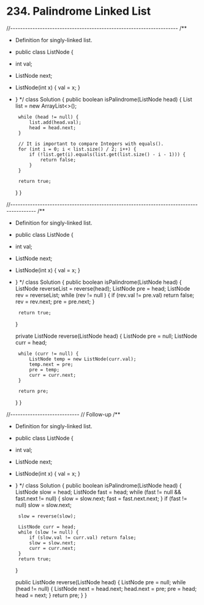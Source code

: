 # 234. Palindrome Linked List

//-------------------------------------------------------------------- /\*\*

* Definition for singly-linked list.
* public class ListNode {
* int val;
* ListNode next;
* ListNode\(int x\) { val = x; }
* } \*/ class Solution { public boolean isPalindrome\(ListNode head\) { List list = new ArrayList&lt;&gt;\(\);

  ```text
   while (head != null) {
       list.add(head.val);
       head = head.next;
   }

   // It is important to compare Integers with equals().
   for (int i = 0; i < list.size() / 2; i++) {
       if (!list.get(i).equals(list.get(list.size() - i - 1))) {
           return false;
       }
   }

   return true;
  ```

  } }

//---------------------------------------------------------------------------------------- /\*\*

* Definition for singly-linked list.
* public class ListNode {
* int val;
* ListNode next;
* ListNode\(int x\) { val = x; }
* } \*/ class Solution { public boolean isPalindrome\(ListNode head\) { ListNode reverseList = reverse\(head\); ListNode pre = head; ListNode rev = reverseList; while \(rev != null \) { if \(rev.val != pre.val\) return false; rev = rev.next; pre = pre.next; }

  ```text
   return true;
  ```

  }

  private ListNode reverse\(ListNode head\) { ListNode pre = null; ListNode curr = head;

  ```text
   while (curr != null) {
       ListNode temp = new ListNode(curr.val);
       temp.next = pre;
       pre = temp;
       curr = curr.next;
   }

   return pre;
  ```

  } }

//---------------------------- // Follow-up /\*\*

* Definition for singly-linked list.
* public class ListNode {
* int val;
* ListNode next;
* ListNode\(int x\) { val = x; }
* } \*/ class Solution { public boolean isPalindrome\(ListNode head\) { ListNode slow = head; ListNode fast = head; while \(fast != null && fast.next != null\) { slow = slow.next; fast = fast.next.next; } if \(fast != null\) slow = slow.next;

  ```text
   slow = reverse(slow);

   ListNode curr = head;
   while (slow != null) {
       if (slow.val != curr.val) return false;
       slow = slow.next;
       curr = curr.next;
   }
   return true;
  ```

  }

  public ListNode reverse\(ListNode head\) { ListNode pre = null; while \(head != null\) { ListNode next = head.next; head.next = pre; pre = head; head = next; } return pre; } }

